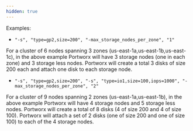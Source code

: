 ```yaml
---
hidden: true
---
```


Examples:

* `"-s", "type=gp2,size=200", "-max_storage_nodes_per_zone", "1"`

For a cluster of 6 nodes spanning 3 zones (us-east-1a,us-east-1b,us-east-1c), in the above example Portworx will have 3 storage nodes (one in each zone) and 3 storage less nodes. Portworx will create a total 3 disks of size 200 each and attach one disk to each storage node.

* `"-s", "type=gp2,size=200", "-s", "type=io1,size=100,iops=1000", "-max_storage_nodes_per_zone", "2"`

For a cluster of 9 nodes spanning 2 zones (us-east-1a,us-east-1b), in the above example Portworx will have 4 storage nodes and 5 storage less nodes. Portworx will create a total of 8 disks (4 of size 200 and 4 of size 100). Portworx will attach a set of 2 disks (one of size 200 and one of size 100) to each of the 4 storage nodes.
